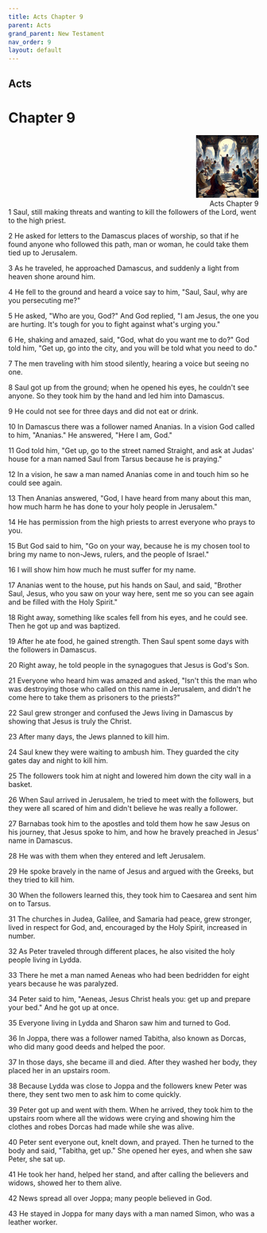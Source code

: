 ```yaml
---
title: Acts Chapter 9
parent: Acts
grand_parent: New Testament
nav_order: 9
layout: default
---
```


## Acts

# Chapter 9

<div style="clear: both; text-align: right;">
    <img src="/assets/Image/Acts/500/9.jpg" alt="Acts Chapter 9" class="chapter-image" style="max-width: 25%; height: auto;"/>
    <figcaption style="font-size: 14px;">Acts Chapter 9</figcaption>
</div>
1 Saul, still making threats and wanting to kill the followers of the Lord, went to the high priest.

2 He asked for letters to the Damascus places of worship, so that if he found anyone who followed this path, man or woman, he could take them tied up to Jerusalem.

3 As he traveled, he approached Damascus, and suddenly a light from heaven shone around him.

4 He fell to the ground and heard a voice say to him, "Saul, Saul, why are you persecuting me?"

5 He asked, "Who are you, God?" And God replied, "I am Jesus, the one you are hurting. It's tough for you to fight against what's urging you."

6 He, shaking and amazed, said, "God, what do you want me to do?" God told him, "Get up, go into the city, and you will be told what you need to do."

7 The men traveling with him stood silently, hearing a voice but seeing no one.

8 Saul got up from the ground; when he opened his eyes, he couldn't see anyone. So they took him by the hand and led him into Damascus.

9 He could not see for three days and did not eat or drink.

10 In Damascus there was a follower named Ananias. In a vision God called to him, "Ananias." He answered, "Here I am, God."

11 God told him, "Get up, go to the street named Straight, and ask at Judas' house for a man named Saul from Tarsus because he is praying."

12 In a vision, he saw a man named Ananias come in and touch him so he could see again.

13 Then Ananias answered, "God, I have heard from many about this man, how much harm he has done to your holy people in Jerusalem."

14 He has permission from the high priests to arrest everyone who prays to you.

15 But God said to him, "Go on your way, because he is my chosen tool to bring my name to non-Jews, rulers, and the people of Israel."

16 I will show him how much he must suffer for my name.

17 Ananias went to the house, put his hands on Saul, and said, "Brother Saul, Jesus, who you saw on your way here, sent me so you can see again and be filled with the Holy Spirit."

18 Right away, something like scales fell from his eyes, and he could see. Then he got up and was baptized.

19 After he ate food, he gained strength. Then Saul spent some days with the followers in Damascus.

20 Right away, he told people in the synagogues that Jesus is God's Son.

21 Everyone who heard him was amazed and asked, "Isn't this the man who was destroying those who called on this name in Jerusalem, and didn't he come here to take them as prisoners to the priests?"

22 Saul grew stronger and confused the Jews living in Damascus by showing that Jesus is truly the Christ.

23 After many days, the Jews planned to kill him.

24 Saul knew they were waiting to ambush him. They guarded the city gates day and night to kill him.

25 The followers took him at night and lowered him down the city wall in a basket.

26 When Saul arrived in Jerusalem, he tried to meet with the followers, but they were all scared of him and didn't believe he was really a follower.

27 Barnabas took him to the apostles and told them how he saw Jesus on his journey, that Jesus spoke to him, and how he bravely preached in Jesus' name in Damascus.

28 He was with them when they entered and left Jerusalem.

29 He spoke bravely in the name of Jesus and argued with the Greeks, but they tried to kill him.

30 When the followers learned this, they took him to Caesarea and sent him on to Tarsus.

31 The churches in Judea, Galilee, and Samaria had peace, grew stronger, lived in respect for God, and, encouraged by the Holy Spirit, increased in number.

32 As Peter traveled through different places, he also visited the holy people living in Lydda.

33 There he met a man named Aeneas who had been bedridden for eight years because he was paralyzed.

34 Peter said to him, "Aeneas, Jesus Christ heals you: get up and prepare your bed." And he got up at once.

35 Everyone living in Lydda and Sharon saw him and turned to God.

36 In Joppa, there was a follower named Tabitha, also known as Dorcas, who did many good deeds and helped the poor.

37 In those days, she became ill and died. After they washed her body, they placed her in an upstairs room.

38 Because Lydda was close to Joppa and the followers knew Peter was there, they sent two men to ask him to come quickly.

39 Peter got up and went with them. When he arrived, they took him to the upstairs room where all the widows were crying and showing him the clothes and robes Dorcas had made while she was alive.

40 Peter sent everyone out, knelt down, and prayed. Then he turned to the body and said, "Tabitha, get up." She opened her eyes, and when she saw Peter, she sat up.

41 He took her hand, helped her stand, and after calling the believers and widows, showed her to them alive.

42 News spread all over Joppa; many people believed in God.

43 He stayed in Joppa for many days with a man named Simon, who was a leather worker.


